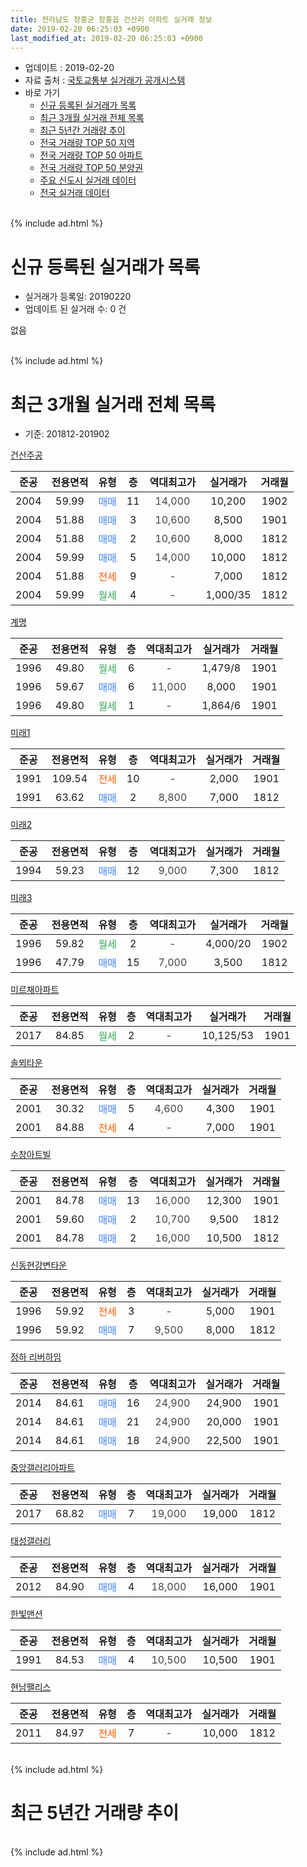 ```yaml
---
title: 전라남도 장흥군 장흥읍 건산리 아파트 실거래 정보
date: 2019-02-20 06:25:03 +0900
last_modified_at: 2019-02-20 06:25:03 +0900
---
```


* 업데이트 : 2019-02-20
* 자료 출처 : [국토교통부 실거래가 공개시스템](http://rt.molit.go.kr)
* 바로 가기
    * [신규 등록된 실거래가 목록](#신규-등록된-실거래가-목록)
    * [최근 3개월 실거래 전체 목록](#최근-3개월-실거래-전체-목록)
    * [최근 5년간 거래량 추이](#최근-5년간-거래량-추이)
    * [전국 거래량 TOP 50 지역](https://inasie.github.io/apt-trade-info/최근-3개월-전국에서-가장-거래가-많이-발생한-지역)
    * [전국 거래량 TOP 50 아파트](https://inasie.github.io/apt-trade-info/최근-3개월-전국에서-가장-거래가-많이-발생한-아파트)
    * [전국 거래량 TOP 50 분양권](https://inasie.github.io/apt-trade-info/최근-3개월-전국에서-가장-거래가-많이-발생한-분양권)
    * [주요 신도시 실거래 데이터](https://inasie.github.io/apt-trade-info/주요-신도시)
    * [전국 실거래 데이터](https://inasie.github.io/apt-trade-info/전국)
<br>
{% include ad.html %}
<br>

# 신규 등록된 실거래가 목록
* 실거래가 등록일: 20190220
* 업데이트 된 실거래 수: 0 건

없음

<br>
{% include ad.html %}
<br>

# 최근 3개월 실거래 전체 목록
* 기준: 201812-201902


[건산주공](https://search.naver.com/search.naver?query=%EC%A0%84%EB%9D%BC%EB%82%A8%EB%8F%84+%EC%9E%A5%ED%9D%A5%EA%B5%B0+%EC%9E%A5%ED%9D%A5%EC%9D%8D+%EA%B1%B4%EC%82%B0%EB%A6%AC+%EA%B1%B4%EC%82%B0%EC%A3%BC%EA%B3%B5)

|준공|전용면적|유형|층|역대최고가|실거래가|거래월|
|:---:|:---:|:---:|:---:|:---:|:---:|:---:|
|2004|59.99|<span style="color:#4285f3">매매</span>|11|<span style="color:#444444">14,000</span>|10,200|1902|
|2004|51.88|<span style="color:#4285f3">매매</span>|3|<span style="color:#444444">10,600</span>|8,500|1901|
|2004|51.88|<span style="color:#4285f3">매매</span>|2|<span style="color:#444444">10,600</span>|8,000|1812|
|2004|59.99|<span style="color:#4285f3">매매</span>|5|<span style="color:#444444">14,000</span>|10,000|1812|
|2004|51.88|<span style="color:#ff5a00">전세</span>|9|<span style="color:#444444">-</span>|7,000|1812|
|2004|59.99|<span style="color:#34a853">월세</span>|4|<span style="color:#444444">-</span>|1,000/35|1812|

[계명](https://search.naver.com/search.naver?query=%EC%A0%84%EB%9D%BC%EB%82%A8%EB%8F%84+%EC%9E%A5%ED%9D%A5%EA%B5%B0+%EC%9E%A5%ED%9D%A5%EC%9D%8D+%EA%B1%B4%EC%82%B0%EB%A6%AC+%EA%B3%84%EB%AA%85)

|준공|전용면적|유형|층|역대최고가|실거래가|거래월|
|:---:|:---:|:---:|:---:|:---:|:---:|:---:|
|1996|49.80|<span style="color:#34a853">월세</span>|6|<span style="color:#444444">-</span>|1,479/8|1901|
|1996|59.67|<span style="color:#4285f3">매매</span>|6|<span style="color:#444444">11,000</span>|8,000|1901|
|1996|49.80|<span style="color:#34a853">월세</span>|1|<span style="color:#444444">-</span>|1,864/6|1901|

[미래1](https://search.naver.com/search.naver?query=%EC%A0%84%EB%9D%BC%EB%82%A8%EB%8F%84+%EC%9E%A5%ED%9D%A5%EA%B5%B0+%EC%9E%A5%ED%9D%A5%EC%9D%8D+%EA%B1%B4%EC%82%B0%EB%A6%AC+%EB%AF%B8%EB%9E%981)

|준공|전용면적|유형|층|역대최고가|실거래가|거래월|
|:---:|:---:|:---:|:---:|:---:|:---:|:---:|
|1991|109.54|<span style="color:#ff5a00">전세</span>|10|<span style="color:#444444">-</span>|2,000|1901|
|1991|63.62|<span style="color:#4285f3">매매</span>|2|<span style="color:#444444">8,800</span>|7,000|1812|

[미래2](https://search.naver.com/search.naver?query=%EC%A0%84%EB%9D%BC%EB%82%A8%EB%8F%84+%EC%9E%A5%ED%9D%A5%EA%B5%B0+%EC%9E%A5%ED%9D%A5%EC%9D%8D+%EA%B1%B4%EC%82%B0%EB%A6%AC+%EB%AF%B8%EB%9E%982)

|준공|전용면적|유형|층|역대최고가|실거래가|거래월|
|:---:|:---:|:---:|:---:|:---:|:---:|:---:|
|1994|59.23|<span style="color:#4285f3">매매</span>|12|<span style="color:#444444">9,000</span>|7,300|1812|

[미래3](https://search.naver.com/search.naver?query=%EC%A0%84%EB%9D%BC%EB%82%A8%EB%8F%84+%EC%9E%A5%ED%9D%A5%EA%B5%B0+%EC%9E%A5%ED%9D%A5%EC%9D%8D+%EA%B1%B4%EC%82%B0%EB%A6%AC+%EB%AF%B8%EB%9E%983)

|준공|전용면적|유형|층|역대최고가|실거래가|거래월|
|:---:|:---:|:---:|:---:|:---:|:---:|:---:|
|1996|59.82|<span style="color:#34a853">월세</span>|2|<span style="color:#444444">-</span>|4,000/20|1902|
|1996|47.79|<span style="color:#4285f3">매매</span>|15|<span style="color:#444444">7,000</span>|3,500|1812|

[미르채아파트](https://search.naver.com/search.naver?query=%EC%A0%84%EB%9D%BC%EB%82%A8%EB%8F%84+%EC%9E%A5%ED%9D%A5%EA%B5%B0+%EC%9E%A5%ED%9D%A5%EC%9D%8D+%EA%B1%B4%EC%82%B0%EB%A6%AC+%EB%AF%B8%EB%A5%B4%EC%B1%84%EC%95%84%ED%8C%8C%ED%8A%B8)

|준공|전용면적|유형|층|역대최고가|실거래가|거래월|
|:---:|:---:|:---:|:---:|:---:|:---:|:---:|
|2017|84.85|<span style="color:#34a853">월세</span>|2|<span style="color:#444444">-</span>|10,125/53|1901|

[솔뫼타운](https://search.naver.com/search.naver?query=%EC%A0%84%EB%9D%BC%EB%82%A8%EB%8F%84+%EC%9E%A5%ED%9D%A5%EA%B5%B0+%EC%9E%A5%ED%9D%A5%EC%9D%8D+%EA%B1%B4%EC%82%B0%EB%A6%AC+%EC%86%94%EB%AB%BC%ED%83%80%EC%9A%B4)

|준공|전용면적|유형|층|역대최고가|실거래가|거래월|
|:---:|:---:|:---:|:---:|:---:|:---:|:---:|
|2001|30.32|<span style="color:#4285f3">매매</span>|5|<span style="color:#444444">4,600</span>|4,300|1901|
|2001|84.88|<span style="color:#ff5a00">전세</span>|4|<span style="color:#444444">-</span>|7,000|1901|

[수창아트빌](https://search.naver.com/search.naver?query=%EC%A0%84%EB%9D%BC%EB%82%A8%EB%8F%84+%EC%9E%A5%ED%9D%A5%EA%B5%B0+%EC%9E%A5%ED%9D%A5%EC%9D%8D+%EA%B1%B4%EC%82%B0%EB%A6%AC+%EC%88%98%EC%B0%BD%EC%95%84%ED%8A%B8%EB%B9%8C)

|준공|전용면적|유형|층|역대최고가|실거래가|거래월|
|:---:|:---:|:---:|:---:|:---:|:---:|:---:|
|2001|84.78|<span style="color:#4285f3">매매</span>|13|<span style="color:#444444">16,000</span>|12,300|1901|
|2001|59.60|<span style="color:#4285f3">매매</span>|2|<span style="color:#444444">10,700</span>|9,500|1812|
|2001|84.78|<span style="color:#4285f3">매매</span>|2|<span style="color:#444444">16,000</span>|10,500|1812|

[신동현강변타운](https://search.naver.com/search.naver?query=%EC%A0%84%EB%9D%BC%EB%82%A8%EB%8F%84+%EC%9E%A5%ED%9D%A5%EA%B5%B0+%EC%9E%A5%ED%9D%A5%EC%9D%8D+%EA%B1%B4%EC%82%B0%EB%A6%AC+%EC%8B%A0%EB%8F%99%ED%98%84%EA%B0%95%EB%B3%80%ED%83%80%EC%9A%B4)

|준공|전용면적|유형|층|역대최고가|실거래가|거래월|
|:---:|:---:|:---:|:---:|:---:|:---:|:---:|
|1996|59.92|<span style="color:#ff5a00">전세</span>|3|<span style="color:#444444">-</span>|5,000|1901|
|1996|59.92|<span style="color:#4285f3">매매</span>|7|<span style="color:#444444">9,500</span>|8,000|1812|

[정하 리버하임](https://search.naver.com/search.naver?query=%EC%A0%84%EB%9D%BC%EB%82%A8%EB%8F%84+%EC%9E%A5%ED%9D%A5%EA%B5%B0+%EC%9E%A5%ED%9D%A5%EC%9D%8D+%EA%B1%B4%EC%82%B0%EB%A6%AC+%EC%A0%95%ED%95%98+%EB%A6%AC%EB%B2%84%ED%95%98%EC%9E%84)

|준공|전용면적|유형|층|역대최고가|실거래가|거래월|
|:---:|:---:|:---:|:---:|:---:|:---:|:---:|
|2014|84.61|<span style="color:#4285f3">매매</span>|16|<span style="color:#444444">24,900</span>|24,900|1901|
|2014|84.61|<span style="color:#4285f3">매매</span>|21|<span style="color:#444444">24,900</span>|20,000|1901|
|2014|84.61|<span style="color:#4285f3">매매</span>|18|<span style="color:#444444">24,900</span>|22,500|1901|

[중앙갤러리아파트](https://search.naver.com/search.naver?query=%EC%A0%84%EB%9D%BC%EB%82%A8%EB%8F%84+%EC%9E%A5%ED%9D%A5%EA%B5%B0+%EC%9E%A5%ED%9D%A5%EC%9D%8D+%EA%B1%B4%EC%82%B0%EB%A6%AC+%EC%A4%91%EC%95%99%EA%B0%A4%EB%9F%AC%EB%A6%AC%EC%95%84%ED%8C%8C%ED%8A%B8)

|준공|전용면적|유형|층|역대최고가|실거래가|거래월|
|:---:|:---:|:---:|:---:|:---:|:---:|:---:|
|2017|68.82|<span style="color:#4285f3">매매</span>|7|<span style="color:#444444">19,000</span>|19,000|1812|

[태성갤러리](https://search.naver.com/search.naver?query=%EC%A0%84%EB%9D%BC%EB%82%A8%EB%8F%84+%EC%9E%A5%ED%9D%A5%EA%B5%B0+%EC%9E%A5%ED%9D%A5%EC%9D%8D+%EA%B1%B4%EC%82%B0%EB%A6%AC+%ED%83%9C%EC%84%B1%EA%B0%A4%EB%9F%AC%EB%A6%AC)

|준공|전용면적|유형|층|역대최고가|실거래가|거래월|
|:---:|:---:|:---:|:---:|:---:|:---:|:---:|
|2012|84.90|<span style="color:#4285f3">매매</span>|4|<span style="color:#444444">18,000</span>|16,000|1901|

[한빛맨션](https://search.naver.com/search.naver?query=%EC%A0%84%EB%9D%BC%EB%82%A8%EB%8F%84+%EC%9E%A5%ED%9D%A5%EA%B5%B0+%EC%9E%A5%ED%9D%A5%EC%9D%8D+%EA%B1%B4%EC%82%B0%EB%A6%AC+%ED%95%9C%EB%B9%9B%EB%A7%A8%EC%85%98)

|준공|전용면적|유형|층|역대최고가|실거래가|거래월|
|:---:|:---:|:---:|:---:|:---:|:---:|:---:|
|1991|84.53|<span style="color:#4285f3">매매</span>|4|<span style="color:#444444">10,500</span>|10,500|1901|

[현남팰리스](https://search.naver.com/search.naver?query=%EC%A0%84%EB%9D%BC%EB%82%A8%EB%8F%84+%EC%9E%A5%ED%9D%A5%EA%B5%B0+%EC%9E%A5%ED%9D%A5%EC%9D%8D+%EA%B1%B4%EC%82%B0%EB%A6%AC+%ED%98%84%EB%82%A8%ED%8C%B0%EB%A6%AC%EC%8A%A4)

|준공|전용면적|유형|층|역대최고가|실거래가|거래월|
|:---:|:---:|:---:|:---:|:---:|:---:|:---:|
|2011|84.97|<span style="color:#ff5a00">전세</span>|7|<span style="color:#444444">-</span>|10,000|1812|


<br>
{% include ad.html %}
<br>

# 최근 5년간 거래량 추이


<div style="width:100%;">
    <canvas id="deal_progress" height="200"></canvas>
</div>

<script>
new Chart(document.getElementById("deal_progress"), {
    type: 'line',
    data: {
        labels: ['201402','201403','201404','201405','201406','201407','201408','201409','201410','201411','201412','201501','201502','201503','201504','201505','201506','201507','201508','201509','201510','201511','201512','201601','201602','201603','201604','201605','201606','201607','201608','201609','201610','201611','201612','201701','201702','201703','201704','201705','201706','201707','201708','201709','201710','201711','201712','201801','201802','201803','201804','201805','201806','201807','201808','201809','201810','201811','201812','201901','201902'],
        datasets: [{
            label: '매매',
            pointRadius: 1,
            data: [10, 12, 6, 2, 4, 7, 5, 11, 11, 11, 8, 15, 6, 15, 14, 6, 15, 7, 3, 11, 9, 4, 8, 13, 5, 9, 9, 4, 7, 1, 5, 5, 7, 7, 10, 5, 4, 9, 7, 6, 5, 6, 3, 10, 4, 5, 7, 8, 5, 8, 7, 4, 4, 6, 5, 2, 10, 11, 9, 9, 1],
            borderColor: "rgba(255, 201, 14, 1)",
            backgroundColor: "rgba(255, 201, 14, 0.5)",
            fill: false,
            lineTension: 0
        },{
            label: '전월세',
            pointRadius: 1,
            data: [0, 1, 3, 1, 6, 2, 0, 0, 1, 3, 2, 2, 1, 4, 1, 0, 1, 1, 0, 3, 1, 0, 1, 1, 3, 1, 0, 0, 16, 5, 0, 1, 2, 1, 2, 5, 3, 3, 4, 2, 2, 3, 3, 1, 3, 5, 6, 17, 5, 13, 2, 5, 15, 5, 1, 5, 5, 2, 3, 6, 1],
            borderColor: "rgba(0, 141, 185, 1)",
            backgroundColor: "rgba(0, 141, 185, 0.5)",
            fill: false,
            lineTension: 0
        }
        ]
    },
    options: {
        responsive: true,
        title: {
            display: false
        },
        tooltips: {
            mode: 'index',
            intersect: false
        },
        hover: {
            mode: 'nearest',
            intersect: true
        },
        scales: {
            xAxes: [{
                display: true,
                scaleLabel: {
                    display: true,
                    labelString: '년/월'
                }
            }],
            yAxes: [{
                display: true,
                ticks: {
                    suggestedMin: 0,
                },
                scaleLabel: {
                    display: true,
                    labelString: '실거래 수'
                }
            }]
        }
    }
});

</script>


<br>
{% include ad.html %}
<br>

